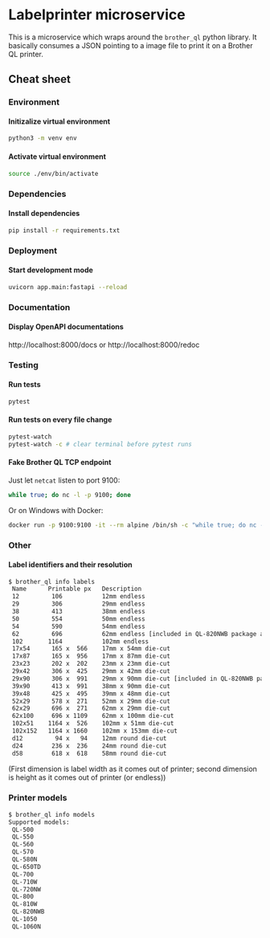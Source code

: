 # Labelprinter microservice

This is a microservice which wraps around the `brother_ql` python library. It basically consumes a JSON pointing to a image file to print it on a Brother QL printer.

## Cheat sheet

### Environment

#### Initizalize virtual environment

```sh
python3 -m venv env
```

#### Activate virtual environment

```sh
source ./env/bin/activate
```

### Dependencies

#### Install dependencies

```sh
pip install -r requirements.txt
```

### Deployment

#### Start development mode

```sh
uvicorn app.main:fastapi --reload
```

### Documentation

#### Display OpenAPI documentations

http://localhost:8000/docs or http://localhost:8000/redoc

### Testing

#### Run tests

```sh
pytest
```

#### Run tests on every file change

```sh
pytest-watch
pytest-watch -c # clear terminal before pytest runs
```

#### Fake Brother QL TCP endpoint

Just let `netcat` listen to port 9100:

```sh
while true; do nc -l -p 9100; done
```

Or on Windows with Docker:

```sh
docker run -p 9100:9100 -it --rm alpine /bin/sh -c "while true; do nc -l -p 9100; done"
```

### Other

#### Label identifiers and their resolution

```sh
$ brother_ql info labels
 Name      Printable px   Description
 12         106           12mm endless
 29         306           29mm endless
 38         413           38mm endless
 50         554           50mm endless
 54         590           54mm endless
 62         696           62mm endless [included in QL-820NWB package as sample]
 102       1164           102mm endless
 17x54      165 x  566    17mm x 54mm die-cut
 17x87      165 x  956    17mm x 87mm die-cut
 23x23      202 x  202    23mm x 23mm die-cut
 29x42      306 x  425    29mm x 42mm die-cut
 29x90      306 x  991    29mm x 90mm die-cut [included in QL-820NWB package as sample]
 39x90      413 x  991    38mm x 90mm die-cut
 39x48      425 x  495    39mm x 48mm die-cut
 52x29      578 x  271    52mm x 29mm die-cut
 62x29      696 x  271    62mm x 29mm die-cut
 62x100     696 x 1109    62mm x 100mm die-cut
 102x51    1164 x  526    102mm x 51mm die-cut
 102x152   1164 x 1660    102mm x 153mm die-cut
 d12         94 x   94    12mm round die-cut
 d24        236 x  236    24mm round die-cut
 d58        618 x  618    58mm round die-cut
```

(First dimension is label width as it comes out of printer; second dimension is height as it comes out of printer (or endless))

### Printer models

```sh
$ brother_ql info models
Supported models:
 QL-500
 QL-550
 QL-560
 QL-570
 QL-580N
 QL-650TD
 QL-700
 QL-710W
 QL-720NW
 QL-800
 QL-810W
 QL-820NWB
 QL-1050
 QL-1060N
```
